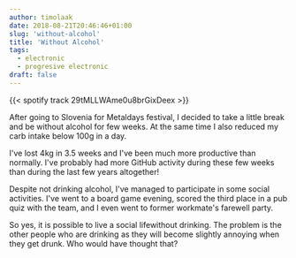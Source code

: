 ```yaml
---
author: timolaak
date: 2018-08-21T20:46:46+01:00
slug: 'without-alcohol'
title: 'Without Alcohol'
tags:
  - electronic
  - progresive electronic
draft: false
---
```


{{< spotify track 29tMLLWAme0u8brGixDeex >}}

After going to Slovenia for Metaldays festival, I decided to take a little
break and be without alcohol for few weeks. At the same time I also reduced
my carb intake below 100g in a day.

I've lost 4kg in 3.5 weeks and I've been much more productive than normally.
I've probably had more GitHub activity during these few weeks than during the
last few years altogether!

Despite not drinking alcohol, I've managed to participate in some social
activities. I've went to a board game evening, scored the third place in a pub
quiz with the team, and I even went to former workmate's farewell party.

So yes, it is possible to live a social lifewithout drinking.
The problem is the other people who are drinking as they will become slightly
annoying when they get drunk. Who would have thought that?
